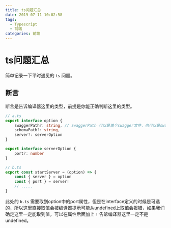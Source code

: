 ```yaml
---
title: ts问题汇总
date: 2019-07-11 10:02:58
tags:
  - Typescript
  - 前端
categories: 前端
---
```


# ts问题汇总

简单记录一下平时遇见的 `ts` 问题。

## 断言

断言是告诉编译器这里的类型，前提是你能正确判断这里的类型。

```typescript
// a.ts
export interface option {
    swaggerPath?: string, // swaggerPath 可以是单个swagger文件，也可以是swagger文件夹，包含多个swagger文件
    schemaPath?: string,
    server?: serverOption
}

export interface serverOption {
    port?: number
}

// b.ts
export const startServer = (option) => {
    const { server } = option
    const { port } = server!
    // .....
}
```

此处的 `b.ts` 需要取到option中的port属性，但是在interface定义的时候是可选的，所以这里直接取值会被编译器提示可能从undefined上取值会报错，如果我们确定这里一定能取到值，可以在属性后面加上 `!` 告诉编译器这里一定不是undefined。
